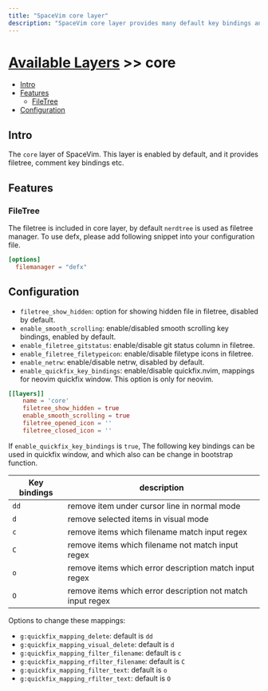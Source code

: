 ```yaml
---
title: "SpaceVim core layer"
description: "SpaceVim core layer provides many default key bindings and features."
---
```


# [Available Layers](../) >> core

<!-- vim-markdown-toc GFM -->

- [Intro](#intro)
- [Features](#features)
  - [FileTree](#filetree)
- [Configuration](#configuration)

<!-- vim-markdown-toc -->

## Intro

The `core` layer of SpaceVim. This layer is enabled by default, and it provides filetree,
comment key bindings etc.

## Features

### FileTree

The filetree is included in core layer, by default `nerdtree` is used as filetree manager.
To use defx, please add following snippet into your configuration file.

```toml
[options]
  filemanager = "defx"
```

## Configuration

- `filetree_show_hidden`: option for showing hidden file in filetree, disabled by default.
- `enable_smooth_scrolling`: enable/disabled smooth scrolling key bindings, enabled by default.
- `enable_filetree_gitstatus`: enable/disable git status column in filetree.
- `enable_filetree_filetypeicon`: enable/disable filetype icons in filetree.
- `enable_netrw`: enable/disable netrw, disabled by default.
- `enable_quickfix_key_bindings`: enable/disable quickfix.nvim, mappings for neovim quickfix window. This option is only for neovim.

```toml
[[layers]]
    name = 'core'
    filetree_show_hidden = true
    enable_smooth_scrolling = true
    filetree_opened_icon = ''
    filetree_closed_icon = ''
```

If `enable_quickfix_key_bindings` is `true`, The following key bindings can be used in quickfix window,
and which also can be change in bootstrap function.

| Key bindings | description                                                |
| ------------ | ---------------------------------------------------------- |
| `dd`         | remove item under cursor line in normal mode               |
| `d`          | remove selected items in visual mode                       |
| `c`          | remove items which filename match input regex              |
| `C`          | remove items which filename not match input regex          |
| `o`          | remove items which error description match input regex     |
| `O`          | remove items which error description not match input regex |

Options to change these mappings:

- `g:quickfix_mapping_delete`: default is `dd` 
- `g:quickfix_mapping_visual_delete`: default is `d` 
- `g:quickfix_mapping_filter_filename`: default is `c` 
- `g:quickfix_mapping_rfilter_filename`: default is `C` 
- `g:quickfix_mapping_filter_text`: default is `o` 
- `g:quickfix_mapping_rfilter_text`: default is `O` 

